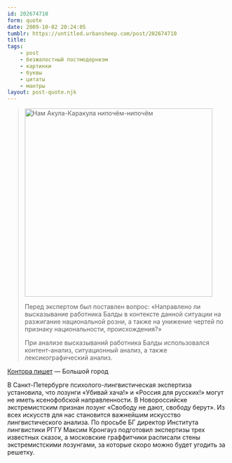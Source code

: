 ```yaml
---
id: 202674710
form: quote
date: 2009-10-02 20:24:05
tumblr: https://untitled.urbansheep.com/post/202674710
title: 
tags:
    - post
    - безжалостный постмодернизм
    - картинки
    - буквы
    - цитаты
    - мантры
layout: post-quote.njk
---
```


<blockquote>
<img src="http://www.bg.ru/pix/article/238/8263/shark.jpg" title="Нам Акула-Каракула нипочём-нипочём" width="428"/><p>Перед экспертом был поставлен вопрос: «Направлено ли высказывание работника Балды в контексте данной ситуации на разжигание национальной розни, а также на унижение чертей по признаку национальности, происхождения?»</p>

<p>При анализе высказываний работника Балды использовался контент-анализ, ситуационный анализ, а также лексикографический анализ.</p>
</blockquote>

<p><a href="http://www.bg.ru/article/8263/">Контора пишет</a> — Большой город</p>

<p>В Санкт-Петербурге психолого-лингвистическая экспертиза установила, что лозунги «Убивай хача!» и «Россия для русских!» могут не иметь ксенофобской направленности. В Новороссийске экстремистским признан лозунг «Свободу не дают, свободу берут». Из всех искусств для нас становится важнейшим искусство лингвистического анализа. По просьбе БГ директор Института лингвистики РГГУ Максим Кронгауз подготовил экспертизы трех известных сказок, а московские граффитчики расписали стены экстремистскими лозунгами, за которые скоро можно будет угодить за решетку.</p>
